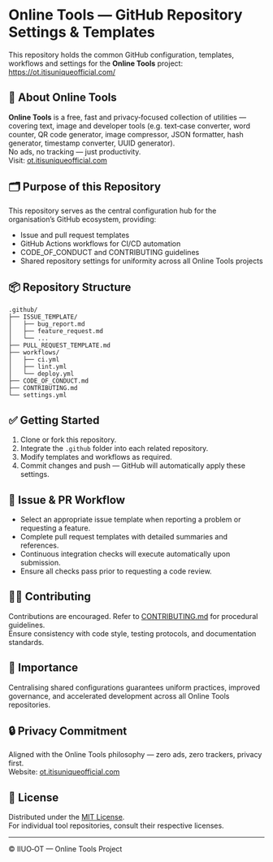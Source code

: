 # Online Tools — GitHub Repository Settings & Templates  
This repository holds the common GitHub configuration, templates, workflows and settings for the **Online Tools** project: https://ot.itisuniqueofficial.com/

## 🧰 About Online Tools  
**Online Tools** is a free, fast and privacy‑focused collection of utilities — covering text, image and developer tools (e.g. text‑case converter, word counter, QR code generator, image compressor, JSON formatter, hash generator, timestamp converter, UUID generator).  
No ads, no tracking — just productivity.  
Visit: [ot.itisuniqueofficial.com](https://ot.itisuniqueofficial.com/)

## 🗂 Purpose of this Repository  
This repository serves as the central configuration hub for the organisation’s GitHub ecosystem, providing:  
- Issue and pull request templates  
- GitHub Actions workflows for CI/CD automation  
- CODE_OF_CONDUCT and CONTRIBUTING guidelines  
- Shared repository settings for uniformity across all Online Tools projects

## 📦 Repository Structure  
```
.github/
├── ISSUE_TEMPLATE/
│   ├── bug_report.md
│   ├── feature_request.md
│   └── ...
├── PULL_REQUEST_TEMPLATE.md
├── workflows/
│   ├── ci.yml
│   ├── lint.yml
│   └── deploy.yml
├── CODE_OF_CONDUCT.md
├── CONTRIBUTING.md
└── settings.yml
```

## ✅ Getting Started  
1. Clone or fork this repository.  
2. Integrate the `.github` folder into each related repository.  
3. Modify templates and workflows as required.  
4. Commit changes and push — GitHub will automatically apply these settings.

## 📄 Issue & PR Workflow  
- Select an appropriate issue template when reporting a problem or requesting a feature.  
- Complete pull request templates with detailed summaries and references.  
- Continuous integration checks will execute automatically upon submission.  
- Ensure all checks pass prior to requesting a code review.

## 🧑‍💻 Contributing  
Contributions are encouraged. Refer to [CONTRIBUTING.md](CONTRIBUTING.md) for procedural guidelines.  
Ensure consistency with code style, testing protocols, and documentation standards.

## 🎯 Importance  
Centralising shared configurations guarantees uniform practices, improved governance, and accelerated development across all Online Tools repositories.

## 🔒 Privacy Commitment  
Aligned with the Online Tools philosophy — zero ads, zero trackers, privacy first.  
Website: [ot.itisuniqueofficial.com](https://ot.itisuniqueofficial.com/)

## 📜 License  
Distributed under the [MIT License](LICENSE).  
For individual tool repositories, consult their respective licenses.

---

© IIUO‑OT — Online Tools Project
